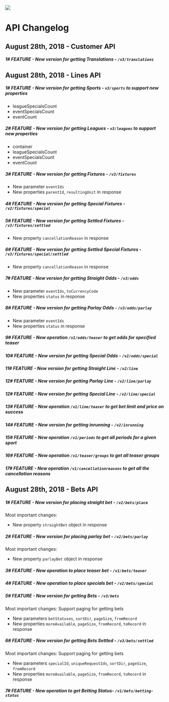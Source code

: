  [<img _ngcontent-c2="" src="https://avatars1.githubusercontent.com/u/28770833?s=88&v=4" style="background-color: transparent;">](https://ps3838api.github.io)

 
 #  **API Changelog**

## August 28th, 2018 - Customer API

##### 1# <span>FEATURE</span>  - New version for getting Translations - `/v3/translations` 
  
  
## August 28th, 2018 - Lines API

##### 1# <span>FEATURE</span>  - New version for getting Sports - `v3/sports` to support new properties
  + leagueSpecialsCount
  + eventSpecialsCount
  + eventCount

##### 2# <span>FEATURE</span>  - New version for getting Leagues - `v3/leagues` to support new properties
  + container
  + leagueSpecialsCount
  + eventSpecialsCount
  + eventCount

##### 3# <span>FEATURE</span>  - New version for getting Fixtures  - `/v3/fixtures`
 + New parameter `eventIds` 
 + New properties `parentId`, `resultingUnit` in response
 
##### 4# <span>FEATURE</span>  - New version for getting Special Fixtures - `/v2/fixtures/special`

##### 5# <span>FEATURE</span>  - New version for getting Settled Fixtures - `/v3/fixtures/settled`
 + New property `cancellationReason` in response

##### 6# <span>FEATURE</span>  - New version for getting Settled Special Fixtures - `/v3/fixtures/special/settled`
 + New property `cancellationReason` in response
 
##### 7# <span>FEATURE</span>  - New version for getting Straight Odds  - `/v3/odds`
 + New parameter `eventIds`, `toCurrencyCode`
 + New properties `status` in response
 
##### 8# <span>FEATURE</span>  - New version for getting Parlay Odds  - `/v3/odds/parlay`
 + New parameter `eventIds`
 + New properties `status` in response
 
##### 9# <span>FEATURE</span>  - New operation `/v1/odds/teaser` to get odds for specified teaser
  
##### 10# <span>FEATURE</span>  - New version for getting Special Odds - `/v2/odds/special`

##### 11# <span>FEATURE</span>  - New version for getting Straight Line - `/v2/line`

##### 12# <span>FEATURE</span>  - New version for getting Parlay Line - `/v2/line/parlay`

##### 12# <span>FEATURE</span>  - New version for getting Special Line - `/v2/line/special`

##### 13# <span>FEATURE</span>  - New operation `/v1/line/teaser` to get bet limit and price on success

##### 14# <span>FEATURE</span>  - New version for getting inrunning - `/v2/inrunning`
  
##### 15# <span>FEATURE</span>  - New operation `/v1/periods` to get all periods for a given sport
  
##### 16# <span>FEATURE</span>  - New operation `/v1/teaser/groups` to get all teaser groups
  
##### 17# <span>FEATURE</span>  - New operation `/v1/cancellationreasons` to get all the cancellation reasons


## August 28th, 2018 - Bets API 

##### 1# <span>FEATURE</span>  - New version for placing straight bet - `/v2/bets/place` 
Most important changes:
  + New property `straightBet` object in response 
  
##### 2# <span>FEATURE</span>  - New version for placing parlay bet - `/v2/bets/parlay` 
Most important changes:
  + New property `parlayBet` object in response 
  
##### 3# <span>FEATURE</span>  - New operation to place teaser bet - `/v1/bets/teaser`

##### 4# <span>FEATURE</span>  - New operation to place specials bet - `/v2/bets/special`

##### 5# <span>FEATURE</span>  - New version for getting Bets - `/v3/bets` 
Most important changes: Support paging for getting bets  
  + New parameters `betStatuses`, `sortDir`, `pageSize`, `fromRecord`
  + New properties `moreAvailable`, `pageSize`, `fromRecord`, `toRecord` in response 
    
##### 6# <span>FEATURE</span>  - New version for getting Bets Settled - `/v3/bets/settled` 
Most important changes: Support paging for getting bets  
  + New parameters `specialId`, `uniqueRequestIds`, `sortDir`, `pageSize`, `fromRecord`
  + New properties `moreAvailable`, `pageSize`, `fromRecord`, `toRecord` in response 

##### 7# <span>FEATURE</span>  - New operation to get Betting Status- `/v1/bets/betting-status`




